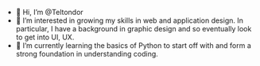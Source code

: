 - 👋 Hi, I’m @Teltondor
- 👀 I’m interested in growing my skills in web and application design. In particular, I have a background in graphic design and so eventually look to get into UI, UX.
- 🌱 I’m currently learning the basics of Python to start off with and form a strong foundation in understanding coding.
